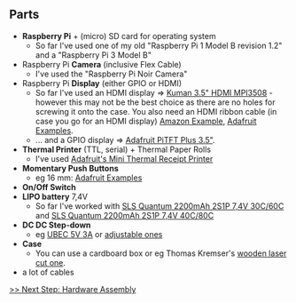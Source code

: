 ## Parts

* **Raspberry Pi** + (micro) SD card for operating system
  * So far I've used one of my old "Raspberry Pi 1 Model B revision 1.2" and a "Raspberry Pi 3 Model B"
* Raspberry Pi **Camera** (inclusive Flex Cable)
  * I've used the "Raspberry Pi Noir Camera"
* Raspberry Pi **Display** (either GPIO or HDMI)
  * So far I've used an HDMI display => [Kuman 3.5" HDMI MPI3508](http://www.kumantech.com/kuman-35quot-inch-19201080-full-hd-tft-lcd-display-monitor-for-all-raspberry-pi-system-sc6a_p0394.html) - however this may not be the best choice as there are no holes for screwing it onto the case. You also need an HDMI ribbon cable (in case you go for an HDMI display) [Amazon Example]((https://www.amazon.de/dp/B01E6UKVKS/ref=pe_3044161_185740101_TE_item?language=de_DE)), [Adafruit Examples](https://www.adafruit.com/?q=hdmi%20cable).
  * ... and a GPIO display => [Adafruit PiTFT Plus 3.5"](https://www.adafruit.com/product/2441).
* **Thermal Printer** (TTL, serial) + Thermal Paper Rolls
  * I've used [Adafruit's Mini Thermal Receipt Printer](https://www.adafruit.com/product/597) 
* **Momentary Push Buttons**
  * eg 16 mm: [Adafruit Examples](https://www.adafruit.com/?q=16%20mm%20momentary%20push%20button&p=1) 
* **On/Off Switch**
* **LIPO battery** 7,4V 
  * So far I've worked with [SLS Quantum 2200mAh 2S1P 7,4V 30C/60C](https://www.stefansliposhop.de/Akkus/SLS-QUANTUM/SLS-QUANTUM-30C/SLS-Quantum-2200mAh-2S1P-7-4V-30C-60C::1658.html) and [SLS Quantum 2200mAh 2S1P 7,4V 40C/80C](https://www.stefansliposhop.de/Akkus/SLS-QUANTUM/SLS-QUANTUM-40C/SLS-Quantum-2200mAh-2S1P-7-4V-40C-80C::1707.html) 
* **DC DC Step-down**
  *  eg [UBEC 5V 3A](https://www.adafruit.com/product/1385) or [adjustable ones](https://www.amazon.de/dp/B01GJ0SC2C/ref=pe_3044161_185740101_TE_item_image)
* **Case**
  * You can use a cardboard box or eg Thomas Kremser's [wooden laser cut one](https://cdn.hackaday.io/files/18464789963776/Case3.0.eps).
* a lot of cables


[>> Next Step: Hardware Assembly](/doc/setup-hw.md)
